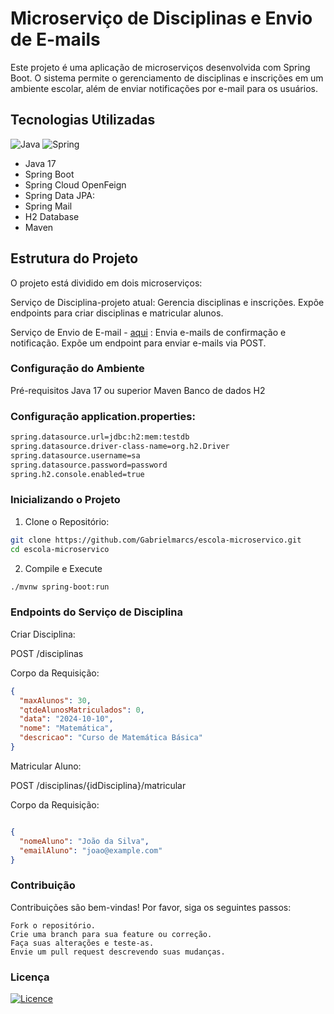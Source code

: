 # Microserviço de Disciplinas e Envio de E-mails
Este projeto é uma aplicação de microserviços desenvolvida com Spring Boot. O sistema permite o gerenciamento de disciplinas e inscrições em um ambiente escolar, além de enviar notificações por e-mail para os usuários.

## Tecnologias Utilizadas
![Java](https://img.shields.io/badge/java-%23ED8B00.svg?style=for-the-badge&logo=openjdk&logoColor=white)
![Spring](https://img.shields.io/badge/spring-%236DB33F.svg?style=for-the-badge&logo=spring&logoColor=white)
- Java 17
- Spring Boot
- Spring Cloud OpenFeign
- Spring Data JPA:
- Spring Mail
- H2 Database
- Maven

## Estrutura do Projeto

O projeto está dividido em dois microserviços:

Serviço de Disciplina-projeto atual:
  Gerencia disciplinas e inscrições.
  Expõe endpoints para criar disciplinas e matricular alunos.

Serviço de Envio de E-mail - [aqui](https://github.com/Gabrielmarcs/envio-email-springboot) :
  Envia e-mails de confirmação e notificação.
  Expõe um endpoint para enviar e-mails via POST.

### Configuração do Ambiente
Pré-requisitos
  Java 17 ou superior
  Maven
  Banco de dados H2

### Configuração application.properties:
  ```bash
  spring.datasource.url=jdbc:h2:mem:testdb
  spring.datasource.driver-class-name=org.h2.Driver
  spring.datasource.username=sa
  spring.datasource.password=password
  spring.h2.console.enabled=true
  ```

### Inicializando o Projeto
1. Clone o Repositório:

 ```bash
 git clone https://github.com/Gabrielmarcs/escola-microservico.git
 cd escola-microservico
 ```
2. Compile e Execute
  ```bash
  ./mvnw spring-boot:run
  ```

### Endpoints do Serviço de Disciplina

  Criar Disciplina:

  POST /disciplinas

  Corpo da Requisição:


```json
{
  "maxAlunos": 30,
  "qtdeAlunosMatriculados": 0,
  "data": "2024-10-10",
  "nome": "Matemática",
  "descricao": "Curso de Matemática Básica"
}
```

Matricular Aluno:

POST /disciplinas/{idDisciplina}/matricular

Corpo da Requisição:

```json

{
  "nomeAluno": "João da Silva",
  "emailAluno": "joao@example.com"
}
```
### Contribuição

Contribuições são bem-vindas! Por favor, siga os seguintes passos:

    Fork o repositório.
    Crie uma branch para sua feature ou correção.
    Faça suas alterações e teste-as.
    Envie um pull request descrevendo suas mudanças.

### Licença
[![Licence](https://img.shields.io/github/license/Ileriayo/markdown-badges?style=for-the-badge)](./LICENSE)





